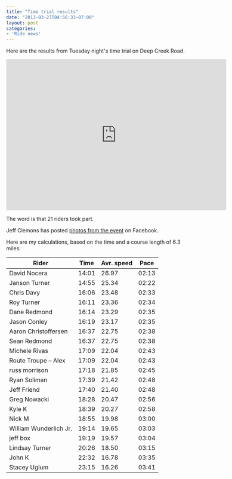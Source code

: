 ```yaml
---
title: "Time trial results"
date: "2013-03-27T04:56:33-07:00"
layout: post
categories:
- 'Ride news'
---
```


Here are the results from Tuesday night's time trial on Deep Creek Road.  
  
<iframe frameborder="0" height="405" loading="lazy" scrolling="no" src="https://app.strava.com/segments/3692876/embed" width="590"><span class="mce_SELRES_start" data-mce-type="bookmark" style="display: inline-block; width: 0px; overflow: hidden; line-height: 0;">﻿</span></iframe>

The word is that 21 riders took part.

Jeff Clemons has posted [photos from the event](https://www.facebook.com/media/set/?set=oa.10151387526823843&type=1 "Deep Creek time trial, March 26th, 2013") on Facebook.

Here are my calculations, based on the time and a course length of 6.3 miles:

| Rider | Time | Avr. speed | Pace |
|---|---|---|---|
| David Nocera | 14:01 | 26.97 | 02:13 |
| Janson Turner | 14:55 | 25.34 | 02:22 |
| Chris Davy | 16:06 | 23.48 | 02:33 |
| Roy Turner | 16:11 | 23.36 | 02:34 |
| Dane Redmond | 16:14 | 23.29 | 02:35 |
| Jason Conley | 16:19 | 23.17 | 02:35 |
| Aaron Christoffersen | 16:37 | 22.75 | 02:38 |
| Sean Redmond | 16:37 | 22.75 | 02:38 |
| Michele Rivas | 17:09 | 22.04 | 02:43 |
| Route Troupe – Alex | 17:09 | 22.04 | 02:43 |
| russ morrison | 17:18 | 21.85 | 02:45 |
| Ryan Soliman | 17:39 | 21.42 | 02:48 |
| Jeff Friend | 17:40 | 21.40 | 02:48 |
| Greg Nowacki | 18:28 | 20.47 | 02:56 |
| Kyle K | 18:39 | 20.27 | 02:58 |
| Nick M | 18:55 | 19.98 | 03:00 |
| William Wunderlich Jr. | 19:14 | 19.65 | 03:03 |
| jeff box | 19:19 | 19.57 | 03:04 |
| Lindsay Turner | 20:26 | 18.50 | 03:15 |
| John K | 22:32 | 16.78 | 03:35 |
| Stacey Uglum | 23:15 | 16.26 | 03:41 |